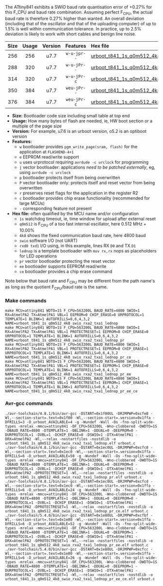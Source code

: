The ATtiny841 exhibits a SWIO baud rate quantisation error of +0.27% for this F_CPU and baud rate combination. Assuming perfect F<sub>CPU</sub>, the actual baud rate is therefore 0.27% higher than wanted. An overall deviation (including that of the oscillator and that of the uploading computer) of up to 1.5% is well within communication tolerance. In practice, up to 2.5% deviation is likely to work with short cables and benign line noise.

|Size|Usage|Version|Features|Hex file|
|:-:|:-:|:-:|:-:|:--|
|256|256|u7.7|`w-u-jpr--`|[urboot_t841_1s_q0m512_4k8_swio_rxa2_txa1_lednop.hex](https://raw.githubusercontent.com/stefanrueger/urboot.hex/main/mcus/attiny841/watchdog_1_s/internal_oscillator_q%2B10.00%25/%2B0m512000_hz/%2B%2B%2B4k8_baud/uart0_rxa2_txa1/lednop/urboot_t841_1s_q0m512_4k8_swio_rxa2_txa1_lednop.hex)|
|288|320|u7.7|`w-u-jPr--`|[urboot_t841_1s_q0m512_4k8_swio_rxa2_txa1_lednop_pr.hex](https://raw.githubusercontent.com/stefanrueger/urboot.hex/main/mcus/attiny841/watchdog_1_s/internal_oscillator_q%2B10.00%25/%2B0m512000_hz/%2B%2B%2B4k8_baud/uart0_rxa2_txa1/lednop/urboot_t841_1s_q0m512_4k8_swio_rxa2_txa1_lednop_pr.hex)|
|314|320|u7.7|`w-u-jPr-c`|[urboot_t841_1s_q0m512_4k8_swio_rxa2_txa1_lednop_pr_ce.hex](https://raw.githubusercontent.com/stefanrueger/urboot.hex/main/mcus/attiny841/watchdog_1_s/internal_oscillator_q%2B10.00%25/%2B0m512000_hz/%2B%2B%2B4k8_baud/uart0_rxa2_txa1/lednop/urboot_t841_1s_q0m512_4k8_swio_rxa2_txa1_lednop_pr_ce.hex)|
|350|384|u7.7|`weu-jPr--`|[urboot_t841_1s_q0m512_4k8_swio_rxa2_txa1_lednop_pr_ee.hex](https://raw.githubusercontent.com/stefanrueger/urboot.hex/main/mcus/attiny841/watchdog_1_s/internal_oscillator_q%2B10.00%25/%2B0m512000_hz/%2B%2B%2B4k8_baud/uart0_rxa2_txa1/lednop/urboot_t841_1s_q0m512_4k8_swio_rxa2_txa1_lednop_pr_ee.hex)|
|376|384|u7.7|`weu-jPr-c`|[urboot_t841_1s_q0m512_4k8_swio_rxa2_txa1_lednop_pr_ee_ce.hex](https://raw.githubusercontent.com/stefanrueger/urboot.hex/main/mcus/attiny841/watchdog_1_s/internal_oscillator_q%2B10.00%25/%2B0m512000_hz/%2B%2B%2B4k8_baud/uart0_rxa2_txa1/lednop/urboot_t841_1s_q0m512_4k8_swio_rxa2_txa1_lednop_pr_ee_ce.hex)|

- **Size:** Bootloader code size including small table at top end
- **Usage:** How many bytes of flash are needed, ie, HW boot section or a multiple of the page size
- **Version:** For example, u7.6 is an urboot version, o5.2 is an optiboot version
- **Features:**
  + `w` bootloader provides `pgm_write_page(sram, flash)` for the application at `FLASHEND-4+1`
  + `e` EEPROM read/write support
  + `u` uses urprotocol requiring `avrdude -c urclock` for programming
  + `j` vector bootloader: applications *need to be patched externally*, eg, using `avrdude -c urclock`
  + `p` bootloader protects itself from being overwritten
  + `P` vector bootloader only: protects itself and reset vector from being overwritten
  + `r` preserves reset flags for the application in the register R2
  + `c` bootloader provides chip erase functionality (recommended for large MCUs)
  + `-` corresponding feature not present
- **Hex file:** often qualified by the MCU name and/or configuration
  + `1s` watchdog timeout, ie, time window for upload after external reset
  + `q0m512` is F<sub>CPU</sub> of a too fast internal oscillator, here 0.512 MHz + 10.00%
  + `4k8` shows the fixed communication baud rate, here 4800 baud
  + `swio` software I/O (not UART)
  + `rxd0 txd1` I/O using, in this example, lines RX `D0` and TX `D1`
  + `lednop` is a template bootloader with `mov rx,rx` nops as placeholders for LED operations
  + `pr` vector bootloader protecting the reset vector
  + `ee` bootloader supports EEPROM read/write
  + `ce` bootloader provides a chip erase command


Note below that baud rate and F<sub>CPU</sub> may be different from the path name's as long as the quotient F<sub>CPU</sub>/baud rate is the same.

### Make commands
```
make MCU=attiny841 WDTO=1S F_CPU=563200L BAUD_RATE=4800 SWIO=1 RX=AtmelPA2 TX=AtmelPA1 VBL=1 EEPROM=0 CHIP_ERASE=0 URPROTOCOL=1 TEMPLATE=1 BLINK=1 AUTOFRILLS=0,6,4,3,2 NAME=urboot_t841_1s_q0m512_4k8_swio_rxa2_txa1_lednop
make MCU=attiny841 WDTO=1S F_CPU=563200L BAUD_RATE=4800 SWIO=1 RX=AtmelPA2 TX=AtmelPA1 VBL=1 PROTECTRESET=1 EEPROM=0 CHIP_ERASE=0 URPROTOCOL=1 TEMPLATE=1 BLINK=1 AUTOFRILLS=0,6,4,3,2 NAME=urboot_t841_1s_q0m512_4k8_swio_rxa2_txa1_lednop_pr
make MCU=attiny841 WDTO=1S F_CPU=563200L BAUD_RATE=4800 SWIO=1 RX=AtmelPA2 TX=AtmelPA1 VBL=1 PROTECTRESET=1 EEPROM=0 CHIP_ERASE=1 URPROTOCOL=1 TEMPLATE=1 BLINK=1 AUTOFRILLS=0,6,4,3,2 NAME=urboot_t841_1s_q0m512_4k8_swio_rxa2_txa1_lednop_pr_ce
make MCU=attiny841 WDTO=1S F_CPU=563200L BAUD_RATE=4800 SWIO=1 RX=AtmelPA2 TX=AtmelPA1 VBL=1 PROTECTRESET=1 EEPROM=1 CHIP_ERASE=0 URPROTOCOL=1 TEMPLATE=1 BLINK=1 AUTOFRILLS=0,6,4,3,2 NAME=urboot_t841_1s_q0m512_4k8_swio_rxa2_txa1_lednop_pr_ee
make MCU=attiny841 WDTO=1S F_CPU=563200L BAUD_RATE=4800 SWIO=1 RX=AtmelPA2 TX=AtmelPA1 VBL=1 PROTECTRESET=1 EEPROM=1 CHIP_ERASE=1 URPROTOCOL=1 TEMPLATE=1 BLINK=1 AUTOFRILLS=0,6,4,3,2 NAME=urboot_t841_1s_q0m512_4k8_swio_rxa2_txa1_lednop_pr_ee_ce
```

### Avr-gcc commands
```
./avr-toolchain/4.8.1/bin/avr-gcc -DSTART=0x1f00UL -DRJMPWP=0xcfe0 -Wl,--section-start=.text=0x1f00 -Wl,--section-start=.version=0x1ffa -DFRILLS=3 -D_urboot_AVAILABLE=4 -g -Wundef -Wall -Os -fno-split-wide-types -mrelax -mmcu=attiny841 -DF_CPU=563200L -Wno-clobbered -DWDTO=1S -DBAUD_RATE=4800 -DTEMPLATE=1 -DBLINK=1 -DDUAL=0 -DEEPROM=0 -DURPROTOCOL=1 -DVBL=1 -DCHIP_ERASE=0 -DSWIO=1 -DTX=AtmelPA1 -DRX=AtmelPA2 -Wl,--relax -nostartfiles -nostdlib -o urboot_t841_1s_q0m512_4k8_swio_rxa2_txa1_lednop.elf urboot.c
./avr-toolchain/4.8.1/bin/avr-gcc -DSTART=0x1ec0UL -DRJMPWP=0xcfc0 -Wl,--section-start=.text=0x1ec0 -Wl,--section-start=.version=0x1ffa -DFRILLS=6 -D_urboot_AVAILABLE=50 -g -Wundef -Wall -Os -fno-split-wide-types -mrelax -mmcu=attiny841 -DF_CPU=563200L -Wno-clobbered -DWDTO=1S -DBAUD_RATE=4800 -DTEMPLATE=1 -DBLINK=1 -DDUAL=0 -DEEPROM=0 -DURPROTOCOL=1 -DVBL=1 -DCHIP_ERASE=0 -DSWIO=1 -DTX=AtmelPA1 -DRX=AtmelPA2 -DPROTECTRESET=1 -Wl,--relax -nostartfiles -nostdlib -o urboot_t841_1s_q0m512_4k8_swio_rxa2_txa1_lednop_pr.elf urboot.c
./avr-toolchain/4.8.1/bin/avr-gcc -DSTART=0x1ec0UL -DRJMPWP=0xcfcd -Wl,--section-start=.text=0x1ec0 -Wl,--section-start=.version=0x1ffa -DFRILLS=6 -D_urboot_AVAILABLE=24 -g -Wundef -Wall -Os -fno-split-wide-types -mrelax -mmcu=attiny841 -DF_CPU=563200L -Wno-clobbered -DWDTO=1S -DBAUD_RATE=4800 -DTEMPLATE=1 -DBLINK=1 -DDUAL=0 -DEEPROM=0 -DURPROTOCOL=1 -DVBL=1 -DCHIP_ERASE=1 -DSWIO=1 -DTX=AtmelPA1 -DRX=AtmelPA2 -DPROTECTRESET=1 -Wl,--relax -nostartfiles -nostdlib -o urboot_t841_1s_q0m512_4k8_swio_rxa2_txa1_lednop_pr_ce.elf urboot.c
./avr-toolchain/5.4.0/bin/avr-gcc -DSTART=0x1e80UL -DRJMPWP=0xcfbf -Wl,--section-start=.text=0x1e80 -Wl,--section-start=.version=0x1ffa -DFRILLS=6 -D_urboot_AVAILABLE=52 -g -Wundef -Wall -Os -fno-split-wide-types -mrelax -mmcu=attiny841 -DF_CPU=563200L -Wno-clobbered -DWDTO=1S -DBAUD_RATE=4800 -DTEMPLATE=1 -DBLINK=1 -DDUAL=0 -DEEPROM=1 -DURPROTOCOL=1 -DVBL=1 -DCHIP_ERASE=0 -DSWIO=1 -DTX=AtmelPA1 -DRX=AtmelPA2 -DPROTECTRESET=1 -Wl,--relax -nostartfiles -nostdlib -o urboot_t841_1s_q0m512_4k8_swio_rxa2_txa1_lednop_pr_ee.elf urboot.c
./avr-toolchain/5.4.0/bin/avr-gcc -DSTART=0x1e80UL -DRJMPWP=0xcfcc -Wl,--section-start=.text=0x1e80 -Wl,--section-start=.version=0x1ffa -DFRILLS=6 -D_urboot_AVAILABLE=26 -g -Wundef -Wall -Os -fno-split-wide-types -mrelax -mmcu=attiny841 -DF_CPU=563200L -Wno-clobbered -DWDTO=1S -DBAUD_RATE=4800 -DTEMPLATE=1 -DBLINK=1 -DDUAL=0 -DEEPROM=1 -DURPROTOCOL=1 -DVBL=1 -DCHIP_ERASE=1 -DSWIO=1 -DTX=AtmelPA1 -DRX=AtmelPA2 -DPROTECTRESET=1 -Wl,--relax -nostartfiles -nostdlib -o urboot_t841_1s_q0m512_4k8_swio_rxa2_txa1_lednop_pr_ee_ce.elf urboot.c
```

